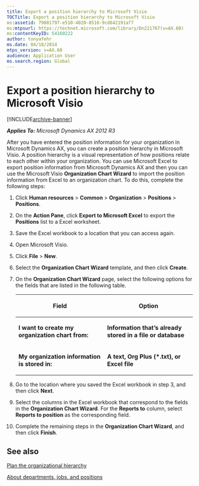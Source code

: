 ```yaml
---
title: Export a position hierarchy to Microsoft Visio
TOCTitle: Export a position hierarchy to Microsoft Visio
ms:assetid: 79881797-e510-4020-8516-9cd642191af7
ms:mtpsurl: https://technet.microsoft.com/library/Dn221767(v=AX.60)
ms:contentKeyID: 54160222
author: tonyafehr
ms.date: 04/18/2014
mtps_version: v=AX.60
audience: Application User
ms.search.region: Global
---
```


# Export a position hierarchy to Microsoft Visio 


[!INCLUDE[archive-banner](includes/archive-banner.md)]


_**Applies To:** Microsoft Dynamics AX 2012 R3_

After you have entered the position information for your organization in Microsoft Dynamics AX, you can create a position hierarchy in Microsoft Visio. A position hierarchy is a visual representation of how positions relate to each other within your organization. You can use Microsoft Excel to export position information from Microsoft Dynamics AX and then you can use the Microsoft Visio **Organization Chart Wizard** to import the position information from Excel to an organization chart. To do this, complete the following steps:

1.  Click **Human resources** \> **Common** \> **Organization** \> **Positions** \> **Positions**.

2.  On the **Action Pane**, click **Export to Microsoft Excel** to export the **Positions** list to a Excel worksheet.

3.  Save the Excel workbook to a location that you can access again.

4.  Open Microsoft Visio.

5.  Click **File** \> **New**.

6.  Select the **Organization Chart Wizard** template, and then click **Create**.

7.  On the **Organization Chart Wizard** page, select the following options for the fields that are listed in the following table.
    
    <table>
    <colgroup>
    <col style="width: 50%" />
    <col style="width: 50%" />
    </colgroup>
    <thead>
    <tr class="header">
    <th><p>Field</p></th>
    <th><p>Option</p></th>
    </tr>
    </thead>
    <tbody>
    <tr class="odd">
    <td><p><strong>I want to create my organization chart from:</strong></p></td>
    <td><p><strong>Information that’s already stored in a file or database</strong></p></td>
    </tr>
    <tr class="even">
    <td><p><strong>My organization information is stored in:</strong></p></td>
    <td><p><strong>A text, Org Plus (*.txt), or Excel file</strong></p></td>
    </tr>
    </tbody>
    </table>


8.  Go to the location where you saved the Excel workbook in step 3, and then click **Next**.

9.  Select the columns in the Excel workbook that correspond to the fields in the **Organization Chart Wizard**. For the **Reports to** column, select **Reports to position** as the corresponding field.

10. Complete the remaining steps in the **Organization Chart Wizard**, and then click **Finish**.

## See also

[Plan the organizational hierarchy](plan-the-organizational-hierarchy.md)

[About departments, jobs, and positions](about-departments-jobs-and-positions.md)

  


